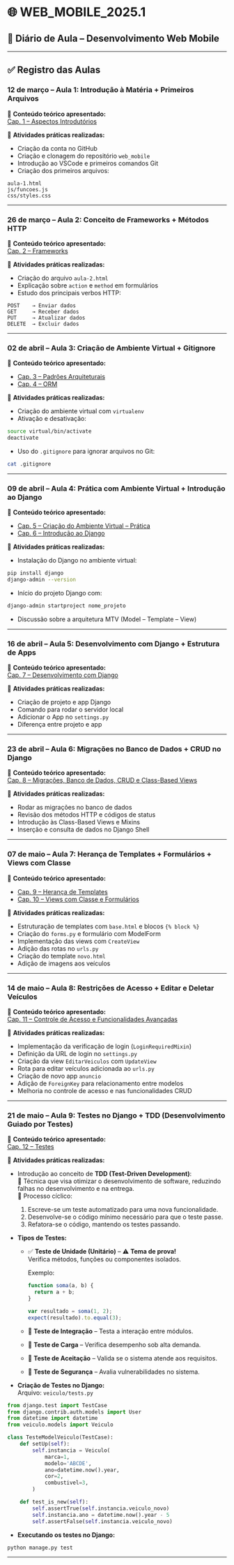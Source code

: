 
# 🌐 WEB_MOBILE_2025.1  
## 📘 Diário de Aula – Desenvolvimento Web Mobile

---

## ✅ Registro das Aulas

### **12 de março – Aula 1: Introdução à Matéria + Primeiros Arquivos**

🔹 **Conteúdo teórico apresentado:**  
[Cap. 1 – Aspectos Introdutórios](https://www.notion.so/Cap-1-Aspectos-Introd-rio-1b4ff6c3908a80d0b87dfa3a0640f179?pvs=25)

🧪 **Atividades práticas realizadas:**  
- Criação da conta no GitHub  
- Criação e clonagem do repositório `web_mobile`  
- Introdução ao VSCode e primeiros comandos Git  
- Criação dos primeiros arquivos:  

```
aula-1.html
js/funcoes.js
css/styles.css
```

---

### **26 de março – Aula 2: Conceito de Frameworks + Métodos HTTP**

🔹 **Conteúdo teórico apresentado:**  
[Cap. 2 – Frameworks](https://www.notion.so/Cap-2-Frameworks-1c2ff6c3908a80e09d83fc6ea4a625c8?pvs=21)

🧪 **Atividades práticas realizadas:**  
- Criação do arquivo `aula-2.html`  
- Explicação sobre `action` e `method` em formulários  
- Estudo dos principais verbos HTTP:  

```
POST    → Enviar dados
GET     → Receber dados
PUT     → Atualizar dados
DELETE  → Excluir dados
```

---

### **02 de abril – Aula 3: Criação de Ambiente Virtual + Gitignore**

🔹 **Conteúdo teórico apresentado:**  
- [Cap. 3 – Padrões Arquiteturais](https://www.notion.so/Cap-3-Padr-es-Arquiteturais-1c9ff6c3908a80a3b3dbed50d7400903?pvs=25)  
- [Cap. 4 – ORM](https://www.notion.so/Cap-4-ORM-1c9ff6c3908a80dbaddac08ebe1ac360?pvs=25)

🧪 **Atividades práticas realizadas:**  
- Criação do ambiente virtual com `virtualenv`  
- Ativação e desativação:  

```bash
source virtual/bin/activate
deactivate
```

- Uso do `.gitignore` para ignorar arquivos no Git:  

```bash
cat .gitignore
```

---

### **09 de abril – Aula 4: Prática com Ambiente Virtual + Introdução ao Django**

🔹 **Conteúdo teórico apresentado:**  
- [Cap. 5 – Criação do Ambiente Virtual – Prática](https://www.notion.so/Cap-5-Cria-o-do-Ambiente-Virtual-Pratica-1c9ff6c3908a80e286a6cebaf861ee48?pvs=25)  
- [Cap. 6 – Introdução ao Django](https://www.notion.so/Cap-6-1d0ff6c3908a80d88a0ff6f0e6a9bce7?pvs=25)

🧪 **Atividades práticas realizadas:**  
- Instalação do Django no ambiente virtual:  

```bash
pip install django
django-admin --version
```

- Início do projeto Django com:  

```bash
django-admin startproject nome_projeto
```

- Discussão sobre a arquitetura MTV (Model – Template – View)

---

### **16 de abril – Aula 5: Desenvolvimento com Django + Estrutura de Apps**

🔹 **Conteúdo teórico apresentado:**  
[Cap. 7 – Desenvolvimento com Django](https://www.notion.so/Cap-7-1d7ff6c3908a80a1b87ccb658588cc11?pvs=25)

🧪 **Atividades práticas realizadas:**  
- Criação de projeto e app Django  
- Comando para rodar o servidor local  
- Adicionar o App no `settings.py`  
- Diferença entre projeto e app

---

### **23 de abril – Aula 6: Migrações no Banco de Dados + CRUD no Django**

🔹 **Conteúdo teórico apresentado:**  
[Cap. 8 – Migrações, Banco de Dados, CRUD e Class-Based Views](https://www.notion.so/Cap-8-1deff6c3908a80d68ff0e0ea301a04b3?pvs=25)

🧪 **Atividades práticas realizadas:**  
- Rodar as migrações no banco de dados  
- Revisão dos métodos HTTP e códigos de status  
- Introdução às Class-Based Views e Mixins  
- Inserção e consulta de dados no Django Shell

---

### **07 de maio – Aula 7: Herança de Templates + Formulários + Views com Classe**

🔹 **Conteúdo teórico apresentado:**  
- [Cap. 9 – Herança de Templates](https://www.notion.so/Cap-9-1e5ff6c3908a806b99a8d75d68792b60?pvs=4)  
- [Cap. 10 – Views com Classe e Formulários](https://www.notion.so/Cap-10-1ecff6c3908a8010a3eccf29e941b794?pvs=4)

🧪 **Atividades práticas realizadas:**  
- Estruturação de templates com `base.html` e blocos `{% block %}`  
- Criação do `forms.py` e formulário com ModelForm  
- Implementação das views com `CreateView`  
- Adição das rotas no `urls.py`  
- Criação do template `novo.html`  
- Adição de imagens aos veículos

---

### **14 de maio – Aula 8: Restrições de Acesso + Editar e Deletar Veículos**

🔹 **Conteúdo teórico apresentado:**  
[Cap. 11 – Controle de Acesso e Funcionalidades Avançadas](https://www.notion.so/Cap-11-1f3ff6c3908a8011a838c504d157c6cc?pvs=4)

🧪 **Atividades práticas realizadas:**  
- Implementação da verificação de login (`LoginRequiredMixin`)  
- Definição da URL de login no `settings.py`  
- Criação da view `EditarVeiculos` com `UpdateView`  
- Rota para editar veículos adicionada ao `urls.py`  
- Criação de novo app `anuncio`  
- Adição de `ForeignKey` para relacionamento entre modelos  
- Melhoria no controle de acesso e nas funcionalidades CRUD

---

### **21 de maio – Aula 9: Testes no Django + TDD (Desenvolvimento Guiado por Testes)**

🔹 **Conteúdo teórico apresentado:**  
[Cap. 12 – Testes](https://www.notion.so/Cap-12-Testes-1faff6c3908a803cab2ce520cfb3c454)

🧪 **Atividades práticas realizadas:**  
- Introdução ao conceito de **TDD (Test-Driven Development)**:  
  🔸 Técnica que visa otimizar o desenvolvimento de software, reduzindo falhas no desenvolvimento e na entrega.  
  🔸 Processo cíclico:  
    1. Escreve-se um teste automatizado para uma nova funcionalidade.  
    2. Desenvolve-se o código mínimo necessário para que o teste passe.  
    3. Refatora-se o código, mantendo os testes passando.  

- **Tipos de Testes:**  
  - ✅ **Teste de Unidade (Unitário)** – ⚠️ **Tema de prova!**  
    Verifica métodos, funções ou componentes isolados.  

    Exemplo:  

    ```javascript
    function soma(a, b) {
      return a + b;
    }

    var resultado = soma(1, 2);
    expect(resultado).to.equal(3);
    ```

  - 🔸 **Teste de Integração** – Testa a interação entre módulos.  
  - 🔸 **Teste de Carga** – Verifica desempenho sob alta demanda.  
  - 🔸 **Teste de Aceitação** – Valida se o sistema atende aos requisitos.  
  - 🔸 **Teste de Segurança** – Avalia vulnerabilidades no sistema.  

- **Criação de Testes no Django:**  
Arquivo: `veiculo/tests.py`  

```python
from django.test import TestCase
from django.contrib.auth.models import User
from datetime import datetime
from veiculo.models import Veiculo

class TesteModelVeiculo(TestCase):
    def setUp(self):
        self.instancia = Veiculo(
            marca=1,
            modelo='ABCDE',
            ano=datetime.now().year,
            cor=2,
            combustivel=3,
        )

    def test_is_new(self):
        self.assertTrue(self.instancia.veiculo_novo)
        self.instancia.ano = datetime.now().year - 5
        self.assertFalse(self.instancia.veiculo_novo)
```

- **Executando os testes no Django:**  

```bash
python manage.py test
```

---